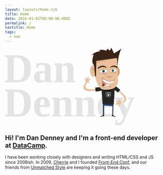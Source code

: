 ```yaml
---
layout: layouts/home.njk
title: Home
date: 2016-01-01T00:00:00.000Z
permalink: /
navtitle: Home
tags:
  - nav
---
```

<section class="dd-container dd-card">
<svg id="Layer_1" data-name="Layer 1" xmlns="http://www.w3.org/2000/svg" xmlns:xlink="http://www.w3.org/1999/xlink" viewBox="0 0 944 478.5" width="100%">
    <defs><clipPath id="clip-path"><path d="M639.1,145s-30.4-33.6-59.6,4.7C579.6,149.7,605,173,639.1,145Z" style="fill:none"/></clipPath><clipPath id="clip-path-4"><path d="M691.3,141.5s-25-27.7-49,3.8C642.3,145.3,663.2,164.4,691.3,141.5Z" style="fill:none"/></clipPath></defs><title>Artboard 1</title><path d="M662.8,246.7s129,74.1,47.9,89.4l-.5,7.9s114.7-10.7-46.4-106.5Z" style="fill:#e9c09b"/><g style="isolation:isolate"><text transform="translate(-11 212.89)" style="isolation:isolate;font-size:252.13600158691406px;fill:#e3e3e3;font-family:'canada-type-gibson';font-weight:700">Dan</text><text transform="translate(-11 426.09)" style="isolation:isolate;font-size:252.13600158691406px;fill:#e3e3e3;font-family:'canada-type-gibson';font-weight:700">Denney</text></g><polygon points="604.3 344.9 669.7 341.9 667.3 419.9 661.7 419.4 663.1 361.1 612.7 357 611.3 419.4 604.3 419.4 604.3 344.9" style="fill:#24416b"/><path d="M666.5,415.8s4.8,7.7,16.5,7.7l.3,2.4s-14.9,1.2-19.5-6l.3,5.5-5-.5,1.6-9.9Z" style="fill:#231f20"/><path d="M604.3,415.7s-4.8,7.7-16.5,7.7l-.3,2.4s14.9,1.2,19.5-6l-.3,5.5,5-.5-1.6-9.9Z" style="fill:#231f20"/><path d="M715.4,336c1.5,4.7.7,9.5-1.8,10.6s-5.1,5.4-5.9,9.4-3.4,7-5.8,6.6-3.2-4.2-1.8-8.4-1.2-6-5.8-4.1l-2.7,1.1c-4.6,1.9-9.1,1.3-10.1-1.2s2-6,6.7-7.7l2.7-1c4.6-1.7,4.7-3.7.1-4.5s-8.3-3.3-8.2-5.5,4.1-3.4,9-2.7l4.9.7c4.9.7,7.9-.9,6.6-3.6s-.5-6,1.8-7.3,5.3,1.5,6.7,6.2Z" style="fill:#e9c09b"/><path d="M676.1,232.9a434.06,434.06,0,0,1,36,27.8l-15.9,15.7-22-17.4Z" style="fill:#272826"/><path d="M617.9,243.4s-168,46.1-108.1-32.1l-5.4-6.7s-92.6,102,119.4,47Z" style="fill:#e9c09b"/><path d="M622.3,257s-50.9,15.9-63.5,12.7l-1.7-23.2,38.7-4h10.9Z" style="fill:#272826"/><path d="M502.4,213c-4.6-1.9-7.6-5.5-6.7-8s-.2-7.1-2.4-10.1-2.4-6.8-.6-8.3,4.9.2,6.8,3.8,4.9,2.7,6.7-1.9l1-2.4c1.8-4.6,5.2-7.7,7.6-6.9s2.7,5.2.7,9.7l-1.1,2.4c-2,4.5-.7,5.8,2.9,2.9s7.7-4.2,9.2-2.8-.4,5.2-4.2,8.4l-3.7,3.2c-3.7,3.2-4.6,6.4-2,7.1a4.86,4.86,0,0,1,3.7,5.7c-.6,2.4-4.8,2.9-9.4,1Z" style="fill:#e9c09b"/><polyline points="627.7 348.7 602.1 348.1 593.9 227.4 679.1 224.4 671.4 350.7 638.2 348.8" style="fill:#272826"/><path d="M599,256.4s38.6,31.8,77.5-9.4Z" style="fill:#121212"/><path d="M679.4,164.3c4.9,12.9,14.7,15.5,21.8,6.4s9-26.1,4.5-38.2-14.1-15.3-21.5-6.9S674.5,151.4,679.4,164.3Z" style="fill:#d09f78"/><path d="M575.6,102.1s43.1-25.6,54.7,6.5l-2.2,3.6S616.2,95.8,575.6,102.1Z" style="fill:#231f20"/><path d="M695.6,101.7c-2.3,27.3-1.3,69.8,2.3,94.4s-11.6,50.5-33.7,57.5-51.7,8.3-65.6,2.9-31-33.2-38-61.8-10.5-72.2-7.9-96.9,14.3-51.3,25.9-59,40.6-8.4,64.3-1.4,46.2,13.1,50,13.6C696.7,51.7,697.9,74.4,695.6,101.7Z" style="fill:#e9c09b"/><path d="M623.9,171.3s16.3,12.9,42.5,0C666.4,171.3,645.1,204.7,623.9,171.3Z" style="fill:#d09f78"/><path d="M561.5,167.4c-7,16.3-20,18.2-28.9,4.7s-10.6-36.4-4.1-51.7,19.2-18,28.6-5.5S568.5,151.1,561.5,167.4Z" style="fill:#e9c09b"/><path d="M549.8,158.7s9.4-54.4-18.6-21.5C531.1,137.2,551.8,121.3,549.8,158.7Z" style="fill:#d09f78"/><path d="M549.9,158.9s-.7-29.6-16.3.6C533.5,159.5,546,141.3,549.9,158.9Z" style="fill:#d09f78"/><path d="M624.2,201.5s-7.5,28.5,5.3,37.7c0,0-22.6,5.5-25.2,3.8,0,0-3.6-1.6-4-11.5,0,0,.7-31.9,4-41.3C604.3,190.2,619.3,201.8,624.2,201.5Z" style="fill:#ca8b84"/><path d="M617.7,241.4s-8.3-27.3-17-20.7c0,0-1.8,24,6,22.7Z" style="fill:#6c2e29"/><path d="M645.7,236l-3.1-10.8-40.8,14.7a5.32,5.32,0,0,0,6.1,4Z" style="fill:#fff"/><path d="M613.5,183.5s-15.2-4.2-17.4,14C596.1,197.5,599.5,184.8,613.5,183.5Z" style="fill:#a58060"/><path d="M668.6,201.8l2.7,10.6s-39.6,21.6-69-11.6l2-10.5C604.3,190.2,639.6,220.4,668.6,201.8Z" style="fill:#fff"/><path d="M644.8,243.7c9.8,1,3.5-8.3,3.5-8.3s-28.6,6.6-41.6,8.2-2.4-53.2-2.4-53.2c38.7,27.2,60.8,17.7,72.8,3.8" style="fill:none;stroke:#a58060;stroke-width:2.598099946975708px"/><polygon points="602.2 218.8 603.1 226.2 601.5 226.6 601.8 228.3 607.3 227.3 606.7 224.8 604.7 224.9 604.3 219.9 602.2 218.8" style="fill:#ca8b84"/><path d="M556,176.1s6.5-8,7.1-13.2c0,0,.7,12.9-5.9,18.3Z" style="fill:#d09f78"/><path d="M633.8,145s-28.1-39.4-50.6,4.5C583.2,149.5,614.5,187,633.8,145Z" style="fill:#d09f78"/><path d="M633.8,145s-25-27.6-48.9,3.8C584.8,148.9,605.7,168,633.8,145Z" style="fill:#fff"/><g style="clip-path:url(#clip-path)"><path d="M599.7,147.7a9,9,0,0,1,5.8-11,8.4,8.4,0,0,1,10.4,6.1,9,9,0,0,1-5.8,11A8.45,8.45,0,0,1,599.7,147.7Z" style="fill:#096d7a"/></g><g style="clip-path:url(#clip-path)"><path d="M604.4,146.3a3.76,3.76,0,0,1,2.5-4.6,3.5,3.5,0,0,1,4.4,2.6,3.76,3.76,0,0,1-2.5,4.6A3.5,3.5,0,0,1,604.4,146.3Z"/></g><g style="clip-path:url(#clip-path)"><path d="M602.4,143.8a2.15,2.15,0,0,1,1.4-2.6,1.94,1.94,0,0,1,2.4,1.4,2.15,2.15,0,0,1-1.4,2.6A1.86,1.86,0,0,1,602.4,143.8Z" style="fill:#fff"/></g><path d="M690.4,141.1s-23.7-33.3-42.8,3.8C647.6,144.9,674,176.5,690.4,141.1Z" style="fill:#d09f78"/><path d="M690.4,141.1s-21.1-23.4-41.4,3.2C649,144.3,666.6,160.5,690.4,141.1Z" style="fill:#fff"/><path d="M575.3,132l-3.1-8s27.9-28.2,56.6-2l-1.1,1.2C627.7,123.3,594.6,108.6,575.3,132Z" style="fill:#3b2416"/><path d="M693.2,127.5l3-8.3s-26.7-22.1-49.6,3.5l.3,1S674.4,108.8,693.2,127.5Z" style="fill:#3b2416"/><g style="clip-path:url(#clip-path-4)"><path d="M658.9,143.6a7.37,7.37,0,0,1,4.8-9,7,7,0,0,1,8.6,5,7.37,7.37,0,0,1-4.8,9A6.8,6.8,0,0,1,658.9,143.6Z" style="fill:#096d7a"/></g><g style="clip-path:url(#clip-path-4)"><path d="M662.7,142.5a3.16,3.16,0,0,1,2-3.8,2.85,2.85,0,0,1,3.6,2.1,3.16,3.16,0,0,1-2,3.8A2.93,2.93,0,0,1,662.7,142.5Z"/></g><g style="clip-path:url(#clip-path-4)"><path d="M661,140.4a1.83,1.83,0,0,1,1.1-2.1,1.61,1.61,0,0,1,2,1.2,1.83,1.83,0,0,1-1.1,2.1A1.65,1.65,0,0,1,661,140.4Z" style="fill:#fff"/></g><path d="M556,176.1l5.2-.9,2.3-93.9L691,63.1l3.2,54.1S696.3,47.1,718.7,5c0,0-26.3,19.5-46.3,29.7L656.7,0,647,17.8,633.5,6.7,622.9,18.5s-15.3-10.5-43-3.4c0,0,5.5,4.6,8.5,6.6,0,0-41.8,3.8-52.7,26.1,0,0,6.1-5.7,12.1-5.7,0,0-16.3,38.9-4.2,58,0,0,6.7,7.6,6.7,14.7Z" style="fill:#3b2416"/><polyline points="564.2 95.4 691 63.1 563.5 81.3 564.2 96.5" style="fill:#d09f78;opacity:0.550000011920929;isolation:isolate"/><path d="M644.17,287a5.64,5.64,0,0,0-.39-3.79s1,.39.92-.4-1.24-1.62-2.09-2.15a10.24,10.24,0,0,0-2.76-1l.25-.57-.07,0a6.4,6.4,0,0,0-4.58-.09l-.07,0,.24.64a8.36,8.36,0,0,0-2.06.76c-5.74,3-2.83,9-1,10.39s1,4.3,0,6.91h7.72a9.9,9.9,0,0,0,.37-1.71c.36-1.95,1.75-1.23,2.84-1.29s.92-.82.91-1.67c.53-.24.53-.49.18-.8.46-.43.39-.43.14-.84s-.07-.61-.07-.61.74-.14.85-.53c0-.85-1.57-2.05-1.28-3.22Zm-1.6-.24-1.14-.39c-.06.16-.65,1.6-1.4,1.85l-.72-.94a2.25,2.25,0,0,1-1.52.39v0h0l0,2.61a5,5,0,0,1-4.2-2l-.94.71a5.93,5.93,0,0,1-1.26-3.75h1.27a5.56,5.56,0,0,1,.94-3l1,.7a4.47,4.47,0,0,1,1.84-1.32h0l-.72-1.89a5.69,5.69,0,0,1,3.85,0l.11.05v0l-.21.56a5.53,5.53,0,0,1,1.2.72l.27-.37a4.6,4.6,0,0,1,2,2.72l-.42.15h0a5.87,5.87,0,0,1,0,3.22Z" style="fill:#fff"/><path d="M637.72,283.27a1.28,1.28,0,0,0-1.18.78,1.27,1.27,0,1,0,2.44.48,1.26,1.26,0,0,0-1.27-1.26Z" style="fill:#fff"/><path d="M638,305.93a1,1,0,0,1-.51-.13L625,299a1.08,1.08,0,0,1-.54-.81l-2-19a1.06,1.06,0,0,1,.7-1.11l14.33-5a1.05,1.05,0,0,1,.7,0l14.65,5a1,1,0,0,1,.7,1.12l-2.33,19a1,1,0,0,1-.53.79l-12.16,6.83a1.18,1.18,0,0,1-.52.13Zm-11.87-8.27,11.87,6.5,11.57-6.49,2.23-18.18-13.95-4.77-13.66,4.77Z" style="fill:#fff"/>
    </svg>

## Hi! I'm Dan Denney and I'm a front-end developer at [DataCamp](https://www.datacamp.com).

I have been working closely with designers and writing HTML/CSS and JS since 2008ish. In 2009, [Cherrie](https://twitter.com/cherriedenney) and I founded [Front-End Conf](http://frontenddesignconference.com), and our friends from [Unmatched Style](http://unmatchedstyle.com) are keeping it going these days.

</section>
